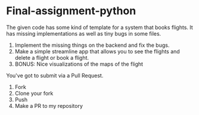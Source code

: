 # Final-assignment-python

The given code has some kind of template for a system that books flights.
It has missing implementations as well as tiny bugs in some files.

1. Implement the missing things on the backend and fix the bugs.
2. Make a simple streamline app that allows you to see the flights and delete a flight or book a flight.
3. BONUS: Nice visualizations of the maps of the flight

You've got to submit via a Pull Request.
1. Fork
2. Clone your fork
3. Push
4. Make a PR to my repository
